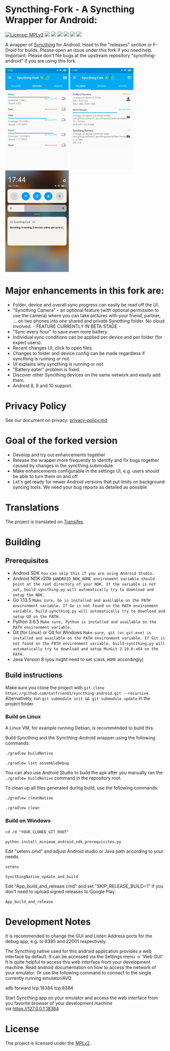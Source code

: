 # Syncthing-Fork - A Syncthing Wrapper for Android:

[![License: MPLv2](https://img.shields.io/badge/License-MPLv2-blue.svg)](https://opensource.org/licenses/MPL-2.0)
<a href="https://github.com/Catfriend1/syncthing-android/releases" alt="GitHub release"><img src="https://img.shields.io/github/release/Catfriend1/syncthing-android/all.svg" /></a>
<a href="https://f-droid.org/packages/com.github.catfriend1.syncthingandroid" alt="F-Droid release"><img src="https://img.shields.io/f-droid/v/com.github.catfriend1.syncthingandroid.svg" /></a>
<a href="https://play.google.com/store/apps/details?id=com.github.catfriend1.syncthingandroid" alt="G-Play release"><img src="https://img.shields.io/badge/g--play-1.4.2.1-blue.svg" /></a>
<a href="https://liberapay.com/~1534877" alt="LiberaPay"><img src="https://img.shields.io/liberapay/patrons/Syncthing-Fork.svg?style=social" /></a>
<a href="https://www.somsubhra.com/github-release-stats/?username=Catfriend1&repository=syncthing-android" alt="GitHub Stats"><img src="https://img.shields.io/github/downloads/Catfriend1/syncthing-android/total.svg" /></a>
<a href="https://www.youtube.com/watch?v=rYHQzqSjKWQ" alt="Tutorial: Youtube-Video"><img src="https://img.shields.io/badge/Tutorial-Youtube--Video-blueviolet" /></a>

A wrapper of [Syncthing](https://github.com/syncthing/syncthing) for Android. Head to the "releases" section or F-Droid for builds. Please open an issue under this fork if you need help. Important: Please don't file bugs at the upstream repository "syncthing-android" if you are using this fork.

<img src="app/src/main/play/listings/en-GB/graphics/phone-screenshots/1.png" alt="screenshot 1" width="200" /> <img src="app/src/main/play/listings/en-GB/graphics/phone-screenshots/2.png" alt="screenshot 2" width="200" /> <img src="app/src/main/play/listings/en-GB/graphics/phone-screenshots/4.png" alt="screenshot 3" width="200" />

# Major enhancements in this fork are:
- Folder, device and overall sync progress can easily be read off the UI.
- "Syncthing Camera" - an optional feature (with optional permission to use the camera) where you can take pictures with your friend, partner, ... on two phones into one shared and private Syncthing folder. No cloud involved. - FEATURE CURRENTLY IN BETA STAGE -
- "Sync every hour" to save even more battery
- Individual sync conditions can be applied per device and per folder (for expert users).
- Recent changes UI, click to open files.
- Changes to folder and device config can be made regardless if syncthing is running or not.
- UI explains why syncthing is running or not.
- "Battery eater" problem is fixed.
- Discover other Syncthing devices on the same network and easily add them.
- Android 8, 9 and 10 support.

# Privacy Policy
See our document on privacy: [privacy-policy.md](https://github.com/Catfriend1/syncthing-android/blob/master/privacy-policy.md).

# Goal of the forked version
- Develop and try out enhancements together
- Release the wrapper more frequently to identify and fix bugs together caused by changes in the syncthing submodule
- Make enhancements configurable in the settings UI, e.g. users should be able to turn them on and off
- Let's get ready for newer Android versions that put limits on background syncing tools. We need your bug reports as detailed as possible

# Translations

The project is translated on [Transifex](https://www.transifex.com/projects/p/syncthing-android-1).

# Building

## Prerequisites
- Android SDK
`You can skip this if you are using Android Studio.`
- Android NDK r20b
`$ANDROID_NDK_HOME environment variable should point at the root directory of your NDK. If the variable is not set, build-syncthing.py will automatically try to download and setup the NDK.`
- Go 1.13.5
`Make sure, Go is installed and available on the PATH environment variable. If Go is not found on the PATH environment variable, build-syncthing.py will automatically try to download and setup GO on the PATH.`
- Python 3.6.5
`Make sure, Python is installed and available on the PATH environment variable.`
- Git (for Linux) or Git for Windows
`Make sure, git (or git.exe) is installed and available on the PATH environment variable. If Git is not found on the PATH environment variable, build-syncthing.py will automatically try to download and setup MinGit 2.19.0-x64 on the PATH.`
- Java Version 8 (you might need to set `$JAVA_HOME` accordingly)

## Build instructions

Make sure you clone the project with
`git clone https://github.com/Catfriend1/syncthing-android.git --recursive`.
Alternatively, run `git submodule init && git submodule update` in the project folder.

### Build on Linux

A Linux VM, for example running Debian, is recommended to build this.

Build Syncthing and the Syncthing-Android wrapper using the following commands:

`./gradlew buildNative`

`./gradlew lint assembleDebug`

You can also use Android Studio to build the apk after you manually ran the `./gradlew buildNative` command in the repository root.

To clean up all files generated during build, use the following commands:

`./gradlew cleanNative`

`./gradlew clean`

### Build on Windows

`cd /d "YOUR_CLONED_GIT_ROOT"`

`python install_minimum_android_sdk_prerequisites.py`

Edit "setenv.cmd" and adjust Android studio or Java path according to your needs.

`setenv`

`SyncthingNative_update_and_build`

Edit "App_build_and_release.cmd" and set "SKIP_RELEASE_BUILD=1" if you don't need to upload signed releases to Google Play.

`App_build_and_release`

# Development Notes

It is recommended to change the GUI and Listen Address ports for the debug app, e.g. to 8385 and 22001 respectively.

The Syncthing native used for this android application provides a web interface by default. It can be accessed via the Settings menu -> 'Web GUI'. It is quite helpful to access this web interface from your development machine. Read android documentation on how to access the network of your emulator. Or use the following command to connect to the single currently running emulator/AVD.

adb forward tcp:18384 tcp:8384

Start Syncthing app on your emulator and access the web interface from you favorite browser of your development machine via https://127.0.0.1:18384

# License

The project is licensed under the [MPLv2](LICENSE).
